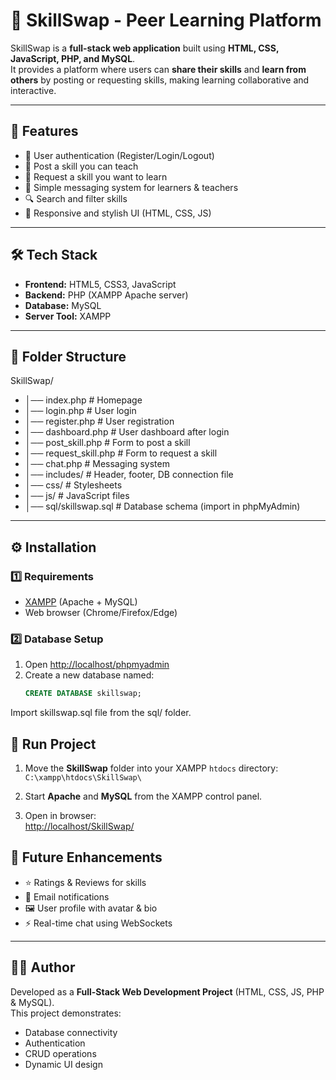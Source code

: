 # 🌟 SkillSwap - Peer Learning Platform  

SkillSwap is a **full-stack web application** built using **HTML, CSS, JavaScript, PHP, and MySQL**.  
It provides a platform where users can **share their skills** and **learn from others** by posting or requesting skills, making learning collaborative and interactive.  

---

## 🚀 Features  
- 🔑 User authentication (Register/Login/Logout)  
- 📌 Post a skill you can teach  
- 🎯 Request a skill you want to learn  
- 💬 Simple messaging system for learners & teachers  
- 🔍 Search and filter skills  
- 📱 Responsive and stylish UI (HTML, CSS, JS)  

---

## 🛠️ Tech Stack  
- **Frontend:** HTML5, CSS3, JavaScript  
- **Backend:** PHP (XAMPP Apache server)  
- **Database:** MySQL  
- **Server Tool:** XAMPP  

---

## 📂 Folder Structure  
SkillSwap/
- │── index.php # Homepage 
- │── login.php # User login
- │── register.php # User registration
- │── dashboard.php # User dashboard after login
- │── post_skill.php # Form to post a skill
- │── request_skill.php # Form to request a skill
- │── chat.php # Messaging system
- │── includes/ # Header, footer, DB connection file
- │── css/ # Stylesheets
- │── js/ # JavaScript files
- │── sql/skillswap.sql # Database schema (import in phpMyAdmin)


---

## ⚙️ Installation  

### 1️⃣ Requirements  
- [XAMPP](https://www.apachefriends.org/) (Apache + MySQL)  
- Web browser (Chrome/Firefox/Edge)  

### 2️⃣ Database Setup  
1. Open [http://localhost/phpmyadmin](http://localhost/phpmyadmin)  
2. Create a new database named:  
   ```sql
   CREATE DATABASE skillswap;
   
Import skillswap.sql file from the sql/ folder.

## 🚀 Run Project  

1. Move the **SkillSwap** folder into your XAMPP `htdocs` directory:  
   `C:\xampp\htdocs\SkillSwap\`  

2. Start **Apache** and **MySQL** from the XAMPP control panel.  

3. Open in browser:  
   [http://localhost/SkillSwap/](http://localhost/SkillSwap/)  


## 🔮 Future Enhancements  

- ⭐ Ratings & Reviews for skills  
- 📧 Email notifications  
- 🖼️ User profile with avatar & bio  
- ⚡ Real-time chat using WebSockets  

---

## 👨‍💻 Author  

Developed as a **Full-Stack Web Development Project** (HTML, CSS, JS, PHP & MySQL).  
This project demonstrates:  
- Database connectivity  
- Authentication  
- CRUD operations  
- Dynamic UI design  

